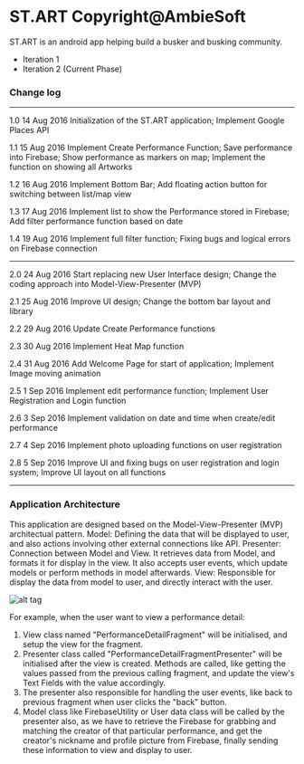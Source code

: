 # ST.ART Copyright@AmbieSoft

ST.ART is an android app helping build a busker and busking community. 

- Iteration 1
- Iteration 2 (Current Phase)

### Change log
****
1.0
14 Aug 2016
Initialization of the ST.ART application;
Implement Google Places API

1.1
15 Aug 2016
Implement Create Performance Function;
Save performance into Firebase;
Show performance as markers on map;
Implement the function on showing all Artworks

1.2
16 Aug 2016
Implement Bottom Bar;
Add floating action button for switching between list/map view

1.3
17 Aug 2016
Implement list to show the Performance stored in Firebase;
Add filter performance function based on date

1.4
19 Aug 2016
Implement full filter function;
Fixing bugs and logical errors on Firebase connection
****
2.0
24 Aug 2016
Start replacing new User Interface design;
Change the coding approach into Model-View-Presenter (MVP)

2.1
25 Aug 2016
Improve UI design;
Change the bottom bar layout and library

2.2
29 Aug 2016
Update Create Performance functions

2.3
30 Aug 2016
Implement Heat Map function

2.4
31 Aug 2016
Add Welcome Page for start of application;
Implement Image moving animation

2.5
1 Sep 2016
Implement edit performance function;
Implement User Registration and Login function

2.6
3 Sep 2016
Implement validation on date and time when create/edit performance

2.7
4 Sep 2016
Implement photo uploading functions on user registration

2.8
5 Sep 2016
Improve UI and fixing bugs on user registration and login system;
Improve UI layout on all functions
****

### Application Architecture

This application are designed based on the Model-View-Presenter (MVP) architectual pattern.
Model: Defining the data that will be displayed to user, and also actions involving other external connections like API.
Presenter: Connection between Model and View. It retrieves data from Model, and formats it for display in the view. It also accepts user events, which update models or perform methods in model afterwards.
View: Responsible for display the data from model to user, and directly interact with the user.

![alt tag](https://upload.wikimedia.org/wikipedia/commons/d/dc/Model_View_Presenter_GUI_Design_Pattern.png)

For example, when the user want to view a performance detail:
1. View class named "PerformanceDetailFragment" will be initialised, and setup the view for the fragment.  
2. Presenter class called "PerformanceDetailFragmentPresenter" will be initialised after the view is created. Methods are called, like getting the values passed from the previous calling fragment, and update the view's Text Fields with the value accordingly.
3. The presenter also responsible for handling the user events, like back to previous fragment when user clicks the "back" button.
4. Model class like FirebaseUtility or User data class will be called by the presenter also, as we have to retrieve the Firebase for grabbing and matching the creator of that particular performance, and get the creator's nickname and profile picture from Firebase, finally sending these information to view and display to user.
